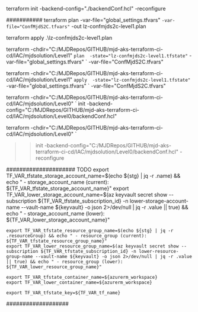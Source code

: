 terraform init -backend-config="./backendConf.hcl" -reconfigure

###########
terraform plan -var-file="global_settings.tfvars" `
-var-file="ConfMjdS2C.tfvars" `
-out lz-confmjds2c-level1.plan



terraform apply .\lz-confmjds2c-level1.plan

terraform -chdir="C:/MJDRepos/GITHUB/mjd-aks-terraform-ci-cd/IAC/mjdsolution/Level1" `
 plan  -state="lz-confmjds2c-level1.tfstate" `
 -var-file="global_settings.tfvars" `
 -var-file="ConfMjdS2C.tfvars"

terraform -chdir="C:/MJDRepos/GITHUB/mjd-aks-terraform-ci-cd/IAC/mjdsolution/Level1" `
 apply  -state="lz-confmjds2c-level1.tfstate" `
 -var-file="global_settings.tfvars" `
 -var-file="ConfMjdS2C.tfvars"



terraform -chdir="C:/MJDRepos/GITHUB/mjd-aks-terraform-ci-cd/IAC/mjdsolution/Level0" `
init -backend-config="C:/MJDRepos/GITHUB/mjd-aks-terraform-ci-cd/IAC/mjdsolution/Level0/backendConf.hcl" 


terraform -chdir="C:/MJDRepos/GITHUB/mjd-aks-terraform-ci-cd/IAC/mjdsolution/Level0" `
>> init -backend-config="C:/MJDRepos/GITHUB/mjd-aks-terraform-ci-cd/IAC/mjdsolution/Level0/backendConf.hcl" -reconfigure



#####################                           TODO
 export TF_VAR_tfstate_storage_account_name=$(echo ${stg} | jq -r .name) && echo " - storage_account_name (current): ${TF_VAR_tfstate_storage_account_name}"
    export TF_VAR_lower_storage_account_name=$(az keyvault secret show --subscription ${TF_VAR_tfstate_subscription_id} -n lower-storage-account-name --vault-name ${keyvault} -o json 2>/dev/null | jq -r .value || true) && echo " - storage_account_name (lower): ${TF_VAR_lower_storage_account_name}"

    export TF_VAR_tfstate_resource_group_name=$(echo ${stg} | jq -r .resourceGroup) && echo " - resource_group (current): ${TF_VAR_tfstate_resource_group_name}"
    export TF_VAR_lower_resource_group_name=$(az keyvault secret show --subscription ${TF_VAR_tfstate_subscription_id} -n lower-resource-group-name --vault-name ${keyvault} -o json 2>/dev/null | jq -r .value || true) && echo " - resource_group (lower): ${TF_VAR_lower_resource_group_name}"

    export TF_VAR_tfstate_container_name=${azurerm_workspace}
    export TF_VAR_lower_container_name=${azurerm_workspace}

    export TF_VAR_tfstate_key=${TF_VAR_tf_name}

###################